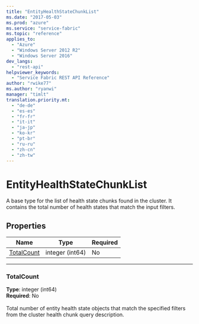 ```yaml
---
title: "EntityHealthStateChunkList"
ms.date: "2017-05-03"
ms.prod: "azure"
ms.service: "service-fabric"
ms.topic: "reference"
applies_to: 
  - "Azure"
  - "Windows Server 2012 R2"
  - "Windows Server 2016"
dev_langs: 
  - "rest-api"
helpviewer_keywords: 
  - "Service Fabric REST API Reference"
author: "rwike77"
ms.author: "ryanwi"
manager: "timlt"
translation.priority.mt: 
  - "de-de"
  - "es-es"
  - "fr-fr"
  - "it-it"
  - "ja-jp"
  - "ko-kr"
  - "pt-br"
  - "ru-ru"
  - "zh-cn"
  - "zh-tw"
---
```

# EntityHealthStateChunkList

A base type for the list of health state chunks found in the cluster. It contains the total number of health states that match the input filters.

## Properties
| Name | Type | Required |
| --- | --- | --- |
| [TotalCount](#totalcount) | integer (int64) | No |

____
### TotalCount
__Type__: integer (int64) <br/>
__Required__: No<br/>
<br/>
Total number of entity health state objects that match the specified filters from the cluster health chunk query description.

